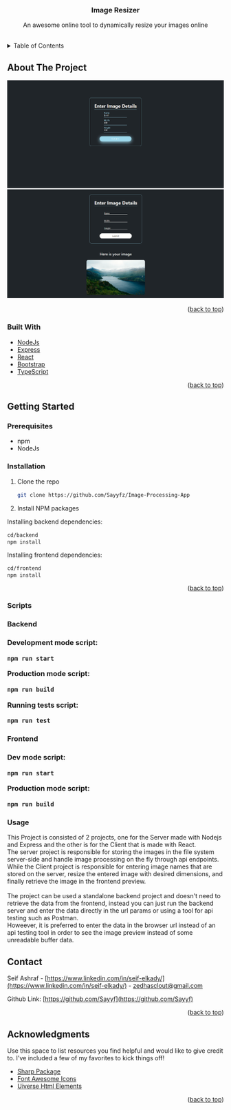 <br />
<div align="center">

  <h3 align="center">Image Resizer</h3>

  <p align="center">
    An awesome online tool to dynamically resize your images online
    <br />
    <br />
  </p>
</div>

<!-- TABLE OF CONTENTS -->
<details>
  <summary>Table of Contents</summary>
  <ol>
    <li>
      <a href="#about-the-project">About The Project</a>
      <ul>
        <li><a href="#built-with">Built With</a></li>
      </ul>
    </li>
    <li>
      <a href="#getting-started">Getting Started</a>
      <ul>
        <li><a href="#prerequisites">Prerequisites</a></li>
        <li><a href="#installation">Installation</a></li>
        <li><a href="#scripts">Scripts</a></li>
        <li><a href="#usage">Usage</a></li>
      </ul>
    </li>
    <li><a href="#contact">Contact</a></li>
    <li><a href="#acknowledgments">Acknowledgments</a></li>
  </ol>
</details>

<!-- ABOUT THE PROJECT -->

## About The Project

<img src="project-resources/base.png"/>
<img src="project-resources/resized.png"/>

<p align="right">(<a href="#readme-top">back to top</a>)</p>

### Built With

-   <a href="nodejs.org">NodeJs<a/>
-   <a href="https://expressjs.com/">Express<a/>
-   <a href="react.js">React<a/>
-   <a href="https://getbootstrap.com//">Bootstrap<a/>
-   <a href="https://www.typescriptlang.org/">TypeScript<a/>

<p align="right">(<a href="#readme-top">back to top</a>)</p>

<!-- GETTING STARTED -->

## Getting Started


### Prerequisites

-   npm
-   NodeJs

### Installation

1. Clone the repo

    ```sh
    git clone https://github.com/Sayyfz/Image-Processing-App
    ```

2. Install NPM packages

Installing backend dependencies:

    cd/backend
    npm install

Installing frontend dependencies:

    cd/frontend
    npm install

<p align="right">(<a href="#readme-top">back to top</a>)</p>

### Scripts

<h3> Backend <h3/>
Development mode script:

```sh
npm run start
```

Production mode script:

```sh
npm run build
```

Running tests script:

```sh
npm run test
```

<h3> Frontend <h3/>

Dev mode script:

```sh
npm run start
```

Production mode script:

```sh
npm run build
```

### Usage

This Project is consisted of 2 projects, one for the Server made with Nodejs and Express and the other is for the Client that is made with React.
<br />
The server project is responsible for storing the images in the file system server-side and handle image processing on the fly through api endpoints.
<br />
While the Client project is responsible for entering image names that are stored on the server, resize the entered image with desired dimensions, and finally retrieve the image in the frontend preview.
<br />
<br />
The project can be used a standalone backend project and doesn't need to retrieve the data from the frontend, instead you can just run the backend server and enter the data directly in the url params or using a tool for api testing such as Postman.
<br />
Howeever, it is preferred to enter the data in the browser url instead of an api testing tool in order to see the image preview instead of some unreadable buffer data.

<!-- CONTACT -->

## Contact

Seif Ashraf - [https://www.linkedin.com/in/seif-elkady/](https://www.linkedin.com/in/seif-elkady/) - zedhasclout@gmail.com

Github Link: [https://github.com/Sayyf](https://github.com/Sayyf)

<p align="right">(<a href="#readme-top">back to top</a>)</p>

<!-- ACKNOWLEDGMENTS -->

## Acknowledgments

Use this space to list resources you find helpful and would like to give credit to. I've included a few of my favorites to kick things off!

-   [Sharp Package](https://www.npmjs.com/package/sharp)
-   [Font Awesome Icons](https://fontawesome.com/)
-   [Uiverse Html Elements](https://uiverse.io/)

<p align="right">(<a href="#readme-top">back to top</a>)</p>
